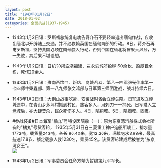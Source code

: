 ```yaml
---
layout: post
title: "1943年01月02日"
date: 2018-01-02
categories: 全面抗战(1937-1945)
---
```


<meta name="referrer" content="no-referrer" />

- 1943年1月2日讯：罗斯福总统复电劝告蒋介石不要轻率退出缅甸作战，应收复缅北以开辟陆上交通，并不必依赖英国在缅甸南部的行动。8日，蒋介石再电罗斯福，坚持英国必须在南缅投入行动，否则中国在缅北将冒很大风险，万一失败，其后果不堪设想。 

- 1943年1月2日讯：日机30架空袭福建，在永安城郊投弹150余枚，毁屋百余栋，死伤20余人。 

- 1943年1月2日讯：豫南西路口、新店、商城战斗，第八十四军张光伟率第一七四师牛秉鑫部、第一八九师张文鸿部与日军第三师团激战，战斗持续六日。 

- 1943年1月2日讯：大别山战事吃紧，安徽战时省会立煌失陷。日军进攻立煌城途中，在青山乡茅坪村抓到村民、旅客多人，用刺刀一一捅死。日军进入立煌城后，亦大肆焚杀，民众死伤多人。4日，陷桐城。5日，陷商城、固市。 

- #参战装备#日本海军“橘丸”号特设医院船（一）：原为东京湾汽船株式会社所有的"橘丸"号货客轮， 1935年5月31日在三菱重工神户造船所竣工，排水量1772吨，载货量243吨，全长 80.40米，宽12.20米，满载吃水3.68米，最高航速17.8节，额定载旅人数1230名，乘员45名。该货客轮建成后被誉为“东京湾女王”。 <br/><img src="https://wx2.sinaimg.cn/large/aca367d8ly1fn217hg2duj20zk0qo7rq.jpg" />

- 1943年1月2日讯：军事委员会任命方靖为暂编第九军军长。 

